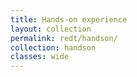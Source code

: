 ```yaml
---
title: Hands-on experience
layout: collection
permalink: redt/handson/
collection: handson
classes: wide
---
```

